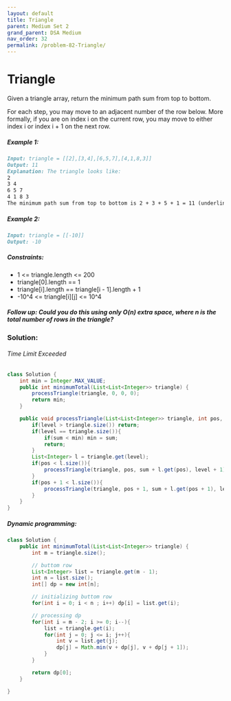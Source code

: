 ```yaml
---
layout: default
title: Triangle
parent: Medium Set 2
grand_parent: DSA Medium
nav_order: 32
permalink: /problem-82-Triangle/
---
```

# Triangle
Given a triangle array, return the minimum path sum from top to bottom.

For each step, you may move to an adjacent number of the row below. More formally, if you are on index i on the current row, you may move to either index i or index i + 1 on the next row.

##### Example 1:
```markdown
Input: triangle = [[2],[3,4],[6,5,7],[4,1,8,3]]
Output: 11
Explanation: The triangle looks like:
2
3 4
6 5 7
4 1 8 3
The minimum path sum from top to bottom is 2 + 3 + 5 + 1 = 11 (underlined above).
```
##### Example 2:
```markdown
Input: triangle = [[-10]]
Output: -10
```
##### Constraints:
* 1 <= triangle.length <= 200
* triangle[0].length == 1
* triangle[i].length == triangle[i - 1].length + 1
* -10^4 <= triangle[i][j] <= 10^4

##### Follow up: Could you do this using only O(n) extra space, where n is the total number of rows in the triangle?

### Solution: 

###### Time Limit Exceeded
```java
class Solution {
    int min = Integer.MAX_VALUE;
    public int minimumTotal(List<List<Integer>> triangle) {
        processTriangle(triangle, 0, 0, 0);
        return min;
    }

    public void processTriangle(List<List<Integer>> triangle, int pos, int sum, int level){
        if(level > triangle.size()) return;
        if(level == triangle.size()){
            if(sum < min) min = sum;
            return;
        }
        List<Integer> l = triangle.get(level);
        if(pos < l.size()){
            processTriangle(triangle, pos, sum + l.get(pos), level + 1);
        }
        if(pos + 1 < l.size()){
            processTriangle(triangle, pos + 1, sum + l.get(pos + 1), level + 1);
        }
    }
}
```

##### Dynamic programming:
```java
class Solution {
    public int minimumTotal(List<List<Integer>> triangle) {
        int m = triangle.size();

        // buttom row
        List<Integer> list = triangle.get(m - 1);
        int n = list.size();
        int[] dp = new int[n];

        // initializing buttom row 
        for(int i = 0; i < n ; i++) dp[i] = list.get(i);

        // processing dp
        for(int i = m - 2; i >= 0; i--){
            list = triangle.get(i);
            for(int j = 0; j <= i; j++){
                int v = list.get(j);
                dp[j] = Math.min(v + dp[j], v + dp[j + 1]);
            }
        }

        return dp[0];
    }

}
```